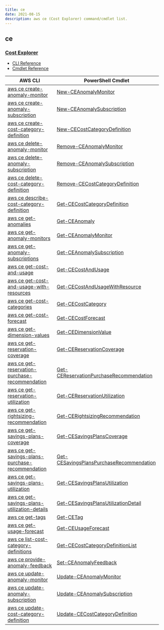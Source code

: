 ```yaml
---
title: ce
date: 2021-08-15
description: aws ce (Cost Explorer) command/cmdlet list.
---
```


## ce

### [Cost Explorer](https://aws.amazon.com/aws-cost-management/aws-cost-explorer/)

* [CLI Reference](https://docs.aws.amazon.com/cli/latest/reference/ce/index.html)
* [Cmdlet Reference](https://docs.aws.amazon.com/powershell/latest/reference/items/AWS_Cost_Explorer_cmdlets.html)

|AWS CLI|PowerShell Cmdlet|
|----|----|
|[aws ce create-anomaly-monitor](https://docs.aws.amazon.com/cli/latest/reference/ce/create-anomaly-monitor.html)|[New-CEAnomalyMonitor](https://docs.aws.amazon.com/powershell/latest/reference/items/New-CEAnomalyMonitor.html)|
|[aws ce create-anomaly-subscription](https://docs.aws.amazon.com/cli/latest/reference/ce/create-anomaly-subscription.html)|[New-CEAnomalySubscription](https://docs.aws.amazon.com/powershell/latest/reference/items/New-CEAnomalySubscription.html)|
|[aws ce create-cost-category-definition](https://docs.aws.amazon.com/cli/latest/reference/ce/create-cost-category-definition.html)|[New-CECostCategoryDefinition](https://docs.aws.amazon.com/powershell/latest/reference/items/New-CECostCategoryDefinition.html)|
|[aws ce delete-anomaly-monitor](https://docs.aws.amazon.com/cli/latest/reference/ce/delete-anomaly-monitor.html)|[Remove-CEAnomalyMonitor](https://docs.aws.amazon.com/powershell/latest/reference/items/Remove-CEAnomalyMonitor.html)|
|[aws ce delete-anomaly-subscription](https://docs.aws.amazon.com/cli/latest/reference/ce/delete-anomaly-subscription.html)|[Remove-CEAnomalySubscription](https://docs.aws.amazon.com/powershell/latest/reference/items/Remove-CEAnomalySubscription.html)|
|[aws ce delete-cost-category-definition](https://docs.aws.amazon.com/cli/latest/reference/ce/delete-cost-category-definition.html)|[Remove-CECostCategoryDefinition](https://docs.aws.amazon.com/powershell/latest/reference/items/Remove-CECostCategoryDefinition.html)|
|[aws ce describe-cost-category-definition](https://docs.aws.amazon.com/cli/latest/reference/ce/describe-cost-category-definition.html)|[Get-CECostCategoryDefinition](https://docs.aws.amazon.com/powershell/latest/reference/items/Get-CECostCategoryDefinition.html)|
|[aws ce get-anomalies](https://docs.aws.amazon.com/cli/latest/reference/ce/get-anomalies.html)|[Get-CEAnomaly](https://docs.aws.amazon.com/powershell/latest/reference/items/Get-CEAnomaly.html)|
|[aws ce get-anomaly-monitors](https://docs.aws.amazon.com/cli/latest/reference/ce/get-anomaly-monitors.html)|[Get-CEAnomalyMonitor](https://docs.aws.amazon.com/powershell/latest/reference/items/Get-CEAnomalyMonitor.html)|
|[aws ce get-anomaly-subscriptions](https://docs.aws.amazon.com/cli/latest/reference/ce/get-anomaly-subscriptions.html)|[Get-CEAnomalySubscription](https://docs.aws.amazon.com/powershell/latest/reference/items/Get-CEAnomalySubscription.html)|
|[aws ce get-cost-and-usage](https://docs.aws.amazon.com/cli/latest/reference/ce/get-cost-and-usage.html)|[Get-CECostAndUsage](https://docs.aws.amazon.com/powershell/latest/reference/items/Get-CECostAndUsage.html)|
|[aws ce get-cost-and-usage-with-resources](https://docs.aws.amazon.com/cli/latest/reference/ce/get-cost-and-usage-with-resources.html)|[Get-CECostAndUsageWithResource](https://docs.aws.amazon.com/powershell/latest/reference/items/Get-CECostAndUsageWithResource.html)|
|[aws ce get-cost-categories](https://docs.aws.amazon.com/cli/latest/reference/ce/get-cost-categories.html)|[Get-CECostCategory](https://docs.aws.amazon.com/powershell/latest/reference/items/Get-CECostCategory.html)|
|[aws ce get-cost-forecast](https://docs.aws.amazon.com/cli/latest/reference/ce/get-cost-forecast.html)|[Get-CECostForecast](https://docs.aws.amazon.com/powershell/latest/reference/items/Get-CECostForecast.html)|
|[aws ce get-dimension-values](https://docs.aws.amazon.com/cli/latest/reference/ce/get-dimension-values.html)|[Get-CEDimensionValue](https://docs.aws.amazon.com/powershell/latest/reference/items/Get-CEDimensionValue.html)|
|[aws ce get-reservation-coverage](https://docs.aws.amazon.com/cli/latest/reference/ce/get-reservation-coverage.html)|[Get-CEReservationCoverage](https://docs.aws.amazon.com/powershell/latest/reference/items/Get-CEReservationCoverage.html)|
|[aws ce get-reservation-purchase-recommendation](https://docs.aws.amazon.com/cli/latest/reference/ce/get-reservation-purchase-recommendation.html)|[Get-CEReservationPurchaseRecommendation](https://docs.aws.amazon.com/powershell/latest/reference/items/Get-CEReservationPurchaseRecommendation.html)|
|[aws ce get-reservation-utilization](https://docs.aws.amazon.com/cli/latest/reference/ce/get-reservation-utilization.html)|[Get-CEReservationUtilization](https://docs.aws.amazon.com/powershell/latest/reference/items/Get-CEReservationUtilization.html)|
|[aws ce get-rightsizing-recommendation](https://docs.aws.amazon.com/cli/latest/reference/ce/get-rightsizing-recommendation.html)|[Get-CERightsizingRecommendation](https://docs.aws.amazon.com/powershell/latest/reference/items/Get-CERightsizingRecommendation.html)|
|[aws ce get-savings-plans-coverage](https://docs.aws.amazon.com/cli/latest/reference/ce/get-savings-plans-coverage.html)|[Get-CESavingsPlansCoverage](https://docs.aws.amazon.com/powershell/latest/reference/items/Get-CESavingsPlansCoverage.html)|
|[aws ce get-savings-plans-purchase-recommendation](https://docs.aws.amazon.com/cli/latest/reference/ce/get-savings-plans-purchase-recommendation.html)|[Get-CESavingsPlansPurchaseRecommendation](https://docs.aws.amazon.com/powershell/latest/reference/items/Get-CESavingsPlansPurchaseRecommendation.html)|
|[aws ce get-savings-plans-utilization](https://docs.aws.amazon.com/cli/latest/reference/ce/get-savings-plans-utilization.html)|[Get-CESavingsPlansUtilization](https://docs.aws.amazon.com/powershell/latest/reference/items/Get-CESavingsPlansUtilization.html)|
|[aws ce get-savings-plans-utilization-details](https://docs.aws.amazon.com/cli/latest/reference/ce/get-savings-plans-utilization-details.html)|[Get-CESavingsPlansUtilizationDetail](https://docs.aws.amazon.com/powershell/latest/reference/items/Get-CESavingsPlansUtilizationDetail.html)|
|[aws ce get-tags](https://docs.aws.amazon.com/cli/latest/reference/ce/get-tags.html)|[Get-CETag](https://docs.aws.amazon.com/powershell/latest/reference/items/Get-CETag.html)|
|[aws ce get-usage-forecast](https://docs.aws.amazon.com/cli/latest/reference/ce/get-usage-forecast.html)|[Get-CEUsageForecast](https://docs.aws.amazon.com/powershell/latest/reference/items/Get-CEUsageForecast.html)|
|[aws ce list-cost-category-definitions](https://docs.aws.amazon.com/cli/latest/reference/ce/list-cost-category-definitions.html)|[Get-CECostCategoryDefinitionList](https://docs.aws.amazon.com/powershell/latest/reference/items/Get-CECostCategoryDefinitionList.html)|
|[aws ce provide-anomaly-feedback](https://docs.aws.amazon.com/cli/latest/reference/ce/provide-anomaly-feedback.html)|[Set-CEAnomalyFeedback](https://docs.aws.amazon.com/powershell/latest/reference/items/Set-CEAnomalyFeedback.html)|
|[aws ce update-anomaly-monitor](https://docs.aws.amazon.com/cli/latest/reference/ce/update-anomaly-monitor.html)|[Update-CEAnomalyMonitor](https://docs.aws.amazon.com/powershell/latest/reference/items/Update-CEAnomalyMonitor.html)|
|[aws ce update-anomaly-subscription](https://docs.aws.amazon.com/cli/latest/reference/ce/update-anomaly-subscription.html)|[Update-CEAnomalySubscription](https://docs.aws.amazon.com/powershell/latest/reference/items/Update-CEAnomalySubscription.html)|
|[aws ce update-cost-category-definition](https://docs.aws.amazon.com/cli/latest/reference/ce/update-cost-category-definition.html)|[Update-CECostCategoryDefinition](https://docs.aws.amazon.com/powershell/latest/reference/items/Update-CECostCategoryDefinition.html)|

